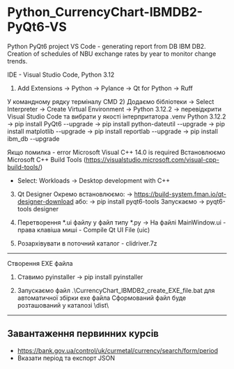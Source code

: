# Python_CurrencyChart-IBMDB2-PyQt6-VS
Python PyQt6 project VS Code - generating report from DB IBM DB2.
Creation of schedules of NBU exchange rates by year to monitor change trends.

IDE - Visual Studio Code, Python 3.12

1) Add Extensions
-> Python
-> Pylance
-> Qt for Python
-> Ruff

У командному рядку терміналу CMD
2) Додаємо бібліотеки
-> Select Interpreter -> Create Virtual Environment -> Python 3.12.2
-> перевідкрити Visual Studio Code та вибрати у якості інтерпритатора .venv Python 3.12.2
-> pip install PyQt6 --upgrade
-> pip install python-dateutil --upgrade
-> pip install matplotlib --upgrade
-> pip install reportlab --upgrade
-> pip install ibm_db --upgrade

Якщо помилка - error Microsoft Visual C++ 14.0 is required
Встановлюємо Microsoft C++ Build Tools (https://visualstudio.microsoft.com/visual-cpp-build-tools/)
  - Select: Workloads → Desktop development with C++

3) Qt Designer
Окремо встановлюємо:
-> https://build-system.fman.io/qt-designer-download
або:
-> pip install pyqt6-tools
   Запускаємо -> pyqt6-tools designer


4) Перетворення *.ui файлу у файл типу *.py
-> На файлі MainWindow.ui - права клавіша миші - Compile Qt UI File (uic)

5) Розархівувати в поточний каталог - clidriver.7z

---------------------------------------------------
Створення EXE файла
1) Ставимо pyinstaller
-> pip install pyinstaller

2) Запускаємо файл .\CurrencyChart_IBMDB2_create_EXE_file.bat для автоматичної збірки exe файла
Сформований файл буде розташований у каталозі \dist\

---------------------------------------------------------------------------------
Завантаження первинних курсів
---------------------------------------------------------------------------------
- https://bank.gov.ua/control/uk/curmetal/currency/search/form/period
- Вказати період та експорт JSON

   